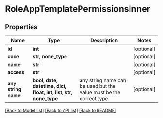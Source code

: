 # RoleAppTemplatePermissionsInner


## Properties
Name | Type | Description | Notes
------------ | ------------- | ------------- | -------------
**id** | **int** |  | [optional] 
**code** | **str, none_type** |  | [optional] 
**name** | **str** |  | [optional] 
**access** | **str** |  | [optional] 
**any string name** | **bool, date, datetime, dict, float, int, list, str, none_type** | any string name can be used but the value must be the correct type | [optional]

[[Back to Model list]](../README.md#documentation-for-models) [[Back to API list]](../README.md#documentation-for-api-endpoints) [[Back to README]](../README.md)


